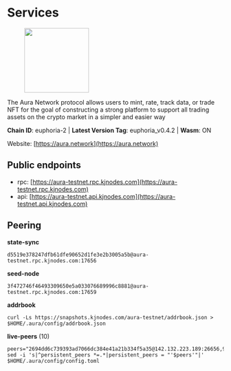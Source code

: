 # Services

<figure><img src="https://raw.githubusercontent.com/kj89/testnet_manuals/main/pingpub/logos/aura.png" width="150" alt=""><figcaption></figcaption></figure>

The Aura Network protocol allows users to mint, rate, track data,  or trade NFT for the goal of constructing a strong platform to  support all trading assets on the crypto market in a simpler and easier way

**Chain ID**: euphoria-2 | **Latest Version Tag**: euphoria_v0.4.2 | **Wasm**: ON

Website: [https://aura.network](https://aura.network)


## Public endpoints

* rpc: [https://aura-testnet.rpc.kjnodes.com](https://aura-testnet.rpc.kjnodes.com)
* api: [https://aura-testnet.api.kjnodes.com](https://aura-testnet.api.kjnodes.com)

## Peering

**state-sync**

```
d5519e378247dfb61dfe90652d1fe3e2b3005a5b@aura-testnet.rpc.kjnodes.com:17656
```

**seed-node**

```
3f472746f46493309650e5a033076689996c8881@aura-testnet.rpc.kjnodes.com:17659
```

**addrbook**
```
curl -Ls https://snapshots.kjnodes.com/aura-testnet/addrbook.json > $HOME/.aura/config/addrbook.json
```

**live-peers** (10)
```
peers="2694dd6c739393ad7066dc384e41a21b334f5a35@142.132.223.189:26656,94f09cc1e0d2357c8c8423589c42dc7721387a60@176.9.44.113:26686,b2394ad608075aa405cdf4ab55e36376d93f7b1d@65.108.206.118:56656,d5519e378247dfb61dfe90652d1fe3e2b3005a5b@65.109.68.190:17656,0770c2687cc34d59ca62270960d3ffcad6e42cf8@65.108.233.44:21656,f4047b504d4d5faa47a9044ab48bd29837051d79@5.161.141.144:26656,2e1407476ad3566eb11ac92ad1df4782c7ba83dd@18.143.61.108:26656,3d6b07bdb11754c8c8512525dac109d8bdee3857@65.21.53.39:7656,b91ee5c72905bc49beed2720bb882c923c68fbc9@65.108.142.47:21656,003686d978739de9988cbfcc6e120c2db41f87b5@65.109.30.12:46656"
sed -i 's|^persistent_peers *=.*|persistent_peers = "'$peers'"|' $HOME/.aura/config/config.toml
```
